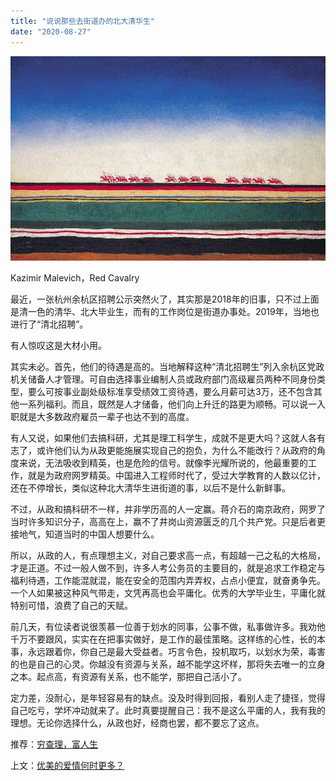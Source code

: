 ```yaml
---
title: "说说那些去街道办的北大清华生"
date: "2020-08-27"
---
```


  

![连岳文章](images/连岳文章picture-35.jpg)

Kazimir Malevich，Red Cavalry

  

最近，一张杭州余杭区招聘公示突然火了，其实那是2018年的旧事，只不过上面是清一色的清华、北大毕业生，而有的工作岗位是街道办事处。2019年，当地也进行了“清北招聘”。

  

有人惊叹这是大材小用。

  

其实未必。首先，他们的待遇是高的。当地解释这种“清北招聘生”列入余杭区党政机关储备人才管理。可自由选择事业编制人员或政府部门高级雇员两种不同身份类型，要么可按事业副处级标准享受绩效工资待遇，要么月薪可达3万，还不包含其他一系列福利。而且，既然是人才储备，他们向上升迁的路更为顺畅。可以说一入职就是大多数政府雇员一辈子也达不到的高度。

  

有人又说，如果他们去搞科研，尤其是理工科学生，成就不是更大吗？这就人各有志了，或许他们认为从政更能施展实现自己的抱负，为什么不能改行？从政府的角度来说，无法吸收到精英，也是危险的信号。就像李光耀所说的，他最重要的工作，就是为政府网罗精英。中国进入工程师时代了，受过大学教育的人数以亿计，还在不停增长，类似这种北大清华生进街道的事，以后不是什么新鲜事。

  

不过，从政和搞科研不一样，并非学历高的人一定赢。蒋介石的南京政府，网罗了当时许多知识分子，高高在上，赢不了井岗山资源匮乏的几个共产党。只是后者更接地气，知道当时的中国人想要什么。

  

所以，从政的人，有点理想主义，对自己要求高一点，有超越一己之私的大格局，才是正道。不过一般人做不到，许多人考公务员的主要目的，就是追求工作稳定与福利待遇，工作能混就混，能在安全的范围内弄弄权，占点小便宜，就奋勇争先。一个人如果被这种风气带走，文凭再高也会平庸化。优秀的大学毕业生，平庸化就特别可惜，浪费了自己的天赋。

  

前几天，有位读者说很羡慕一位善于划水的同事，公事不做，私事做许多。我劝他千万不要跟风，实实在在把事实做好，是工作的最佳策略。这样练的心性，长的本事，永远跟着你，你自己是最大受益者。巧言令色，投机取巧，以划水为荣，毒害的也是自己的心灵。你越没有资源与关系，越不能学这坏样，那将失去唯一的立身之本。起点高，有资源有关系，也不能学，那把自己活小了。

  

定力差，没耐心，是年轻容易有的缺点。没及时得到回报，看别人走了捷径，觉得自己吃亏，学坏冲动就来了。此时真要提醒自己：我不是这么平庸的人，我有我的理想。无论你选择什么，从政也好，经商也罢，都不要忘了这点。

  

推荐：[穷查理，富人生](http://mp.weixin.qq.com/s?__biz=MjM5NDU0Mjk2MQ==&mid=2651631161&idx=1&sn=543efb2d0de0267c9f52f2079f476e33&chksm=bd7e2a278a09a331f0a2c88383e59e36f3a936878d7d7f8f99436cd538e370c95f244216d4cf&scene=21#wechat_redirect)  

上文：[优美的爱情何时更多？](http://mp.weixin.qq.com/s?__biz=MjM5NDU0Mjk2MQ==&mid=2651647180&idx=1&sn=0e4301df460d7f5a16ba266f777bfb14&chksm=bd7e68d28a09e1c418f4b0507e3700546ac5cce1c8de3b90cf2c576180170d2dde78b9e4c882&scene=21#wechat_redirect)
